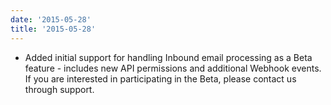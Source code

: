 ```yaml
---
date: '2015-05-28'
title: '2015-05-28'
---
```


* Added initial support for handling Inbound email processing as a Beta feature - includes new API permissions and additional Webhook events.  If you are interested in participating in the Beta, please contact us through support.


